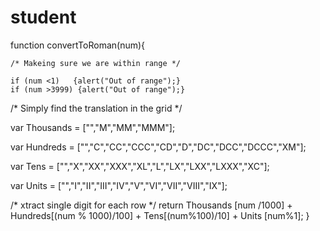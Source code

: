 # student
function convertToRoman(num){

    /* Makeing sure we are within range */

    if (num <1)   {alert("Out of range");}
    if (num >3999) {alert("Out of range");}



/* Simply find the translation in the grid */

var Thousands = ["","M","MM","MMM"];

var Hundreds  = ["","C","CC","CCC","CD","D","DC","DCC","DCCC","XM"];

var Tens      = ["","X","XX","XXX","XL","L","LX","LXX","LXXX","XC"];

var Units     = ["","I","II","III","IV","V","VI","VII","VIII","IX"];

/* xtract single digit for each row  */
return 
Thousands [num /1000] +
Hundreds[(num % 1000)/100] +
Tens[(num%100)/10] +
Units [num%1];
}


